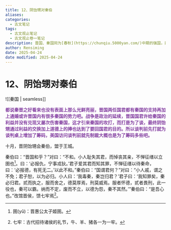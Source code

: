 ```yaml
---
title: 12、阴饴甥对秦伯
aliases: 
categories:
  - 古文笔记
tags:
  - 古文观止笔记
  - 古文观止卷一笔记
description: 晋国、秦国同为[春秋](https://chunqiu.5000yan.com/)中期的强国，两国因争霸中原而矛盾突出。公元前645年，晋国和秦国在韩原(今陕西韩城)交战，结果晋国战败，国君晋惠公也成了秦人的阶下囚。事后，秦穆公主张两国和解，晋国于是派阴饴甥去秦国讲和。此文写的正是阴饴甥出使秦国之事。
author: Rensiming
date: 2025-04-24
date modified: 2025-04-24
---
```


# 12、阴饴甥对秦伯

![[秦国 | seamless]]

<span style="color: #843fa1;">**都说秦晋之好看来也没有表面上那么光鲜亮丽，晋国两任国君都有秦国的支持再加上通婚或许晋国内有很多秦国的势力吧。战争是政治的延续，晋国国君许给秦国的利益并没有兑现又屡次伤害秦国，这才引来秦国的攻打，而打是为了谈，最终阴饴甥通过利益的交换加上道德上的捧也达到了要回国君的目的。所以谈判前先打就为谈判桌上增加了筹码，美国访问谈判前就先制裁大概也是为了筹码多些吧。**</span>

十月，晋阴饴甥会秦伯，盟于王城。

秦伯曰：“晋国和乎？”对曰：“不和。小人耻失其君，而悼丧其亲，不惮征缮以立圉也[^1]。曰：‘必报仇，宁事戎狄。’君子爱其君而知其罪，不惮征缮以待秦命，曰：‘必报德，有死无二。’以此不和。”秦伯曰：“国谓君何？”对曰：“小人戚，谓之不免；君子恕，以为必归。小人曰：‘我毒秦，秦岂归君？’君子曰：‘我知罪矣，秦必归君。贰而执之，服而舍之，德莫厚焉，刑莫威焉。服者怀德，贰者畏刑，此一役也，秦可以霸。纳而不定，废而不立，以德为怨，秦不其然。’”秦伯曰：“是吾心也。”改馆晋侯，馈七牢焉[^2]。

[^1]:圉(yǔ)：晋惠公太子姬圉。

[^2]:七牢：古代招待诸侯的礼节，牛、羊、猪各一为一牢。
